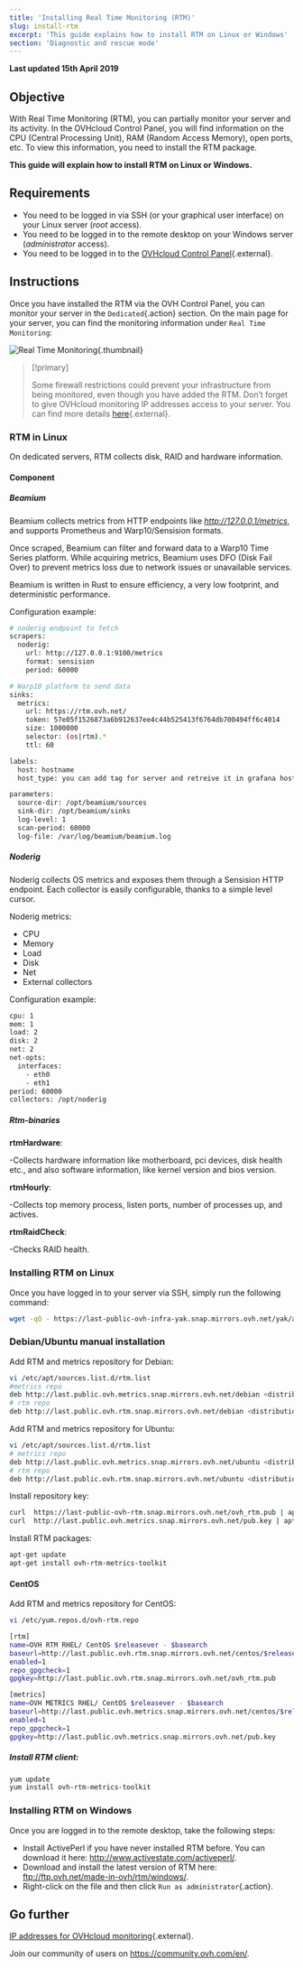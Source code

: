 ```yaml
---
title: 'Installing Real Time Monitoring (RTM)'
slug: install-rtm
excerpt: 'This guide explains how to install RTM on Linux or Windows'
section: 'Diagnostic and rescue mode'
---
```


**Last updated 15th April 2019**

## Objective

With Real Time Monitoring (RTM), you can partially monitor your server and its activity. In the OVHcloud Control Panel, you will find information on the CPU (Central Processing Unit), RAM (Random Access Memory), open ports, etc. To view this information, you need to install the RTM package.

**This guide will explain how to install RTM on Linux or Windows.**

## Requirements

- You need to be logged in via SSH (or your graphical user interface) on your Linux server (*root* access).
- You need to be logged in to the remote desktop on your Windows server (*administrator* access).
- You need to be logged in to the [OVHcloud Control Panel](https://ca.ovh.com/auth/?action=gotomanager){.external}.

## Instructions

Once you have installed the RTM via the OVH Control Panel, you can monitor your server in the `Dedicated`{.action} section. On the main page for your server, you can find the monitoring information under `Real Time Monitoring`:

![Real Time Monitoring](images/rtm.png){.thumbnail}

> [!primary]
>
> Some firewall restrictions could prevent your infrastructure from being monitored, even though you have added the RTM. Don’t forget to give OVHcloud monitoring IP addresses access to your server. You can find more details [here](../monitoring-ip-ovh/){.external}.
> 

### RTM in Linux
On dedicated servers, RTM collects disk, RAID and hardware information.


#### Component

##### Beamium

Beamium collects metrics from HTTP endpoints like _http://127.0.0.1/metrics_, and supports Prometheus and Warp10/Sensision formats. 

Once scraped, Beamium can filter and forward data to a Warp10 Time Series platform. While acquiring metrics, Beamium uses DFO (Disk Fail Over) to prevent metrics loss due to network issues or unavailable services.

Beamium is written in Rust to ensure efficiency, a very low footprint, and deterministic performance.

Configuration example:

```sh
# noderig endpoint to fetch
scrapers:
  noderig:
    url: http://127.0.0.1:9100/metrics
    format: sensision
    period: 60000

# Warp10 platform to send data
sinks:
  metrics:
    url: https://rtm.ovh.net/
    token: 57e05f1526873a6b912637ee4c44b525413f6764db700494ff6c4014
    size: 1000000
    selector: (os|rtm).*
    ttl: 60

labels:
  host: hostname
  host_type: you can add tag for server and retreive it in grafana host list

parameters:
  source-dir: /opt/beamium/sources
  sink-dir: /opt/beamium/sinks
  log-level: 1
  scan-period: 60000
  log-file: /var/log/beamium/beamium.log
```


##### Noderig

Noderig collects OS metrics and exposes them through a Sensision HTTP endpoint. Each collector is easily configurable, thanks to a simple level cursor.

Noderig metrics:

* CPU
* Memory
* Load
* Disk
* Net
* External collectors

Configuration example:

```sh
cpu: 1
mem: 1
load: 2
disk: 2
net: 2
net-opts:
  interfaces:
    - eth0
    - eth1
period: 60000
collectors: /opt/noderig
```

##### Rtm-binaries

**rtmHardware**:

-Collects hardware information like motherboard, pci devices, disk health etc., and also software information, like kernel version and bios version.

**rtmHourly**:

-Collects top memory process, listen ports, number of processes up, and actives.

**rtmRaidCheck**:

-Checks RAID health.

### Installing RTM on Linux

Once you have logged in to your server via SSH, simply run the following command:

```sh
wget -qO - https://last-public-ovh-infra-yak.snap.mirrors.ovh.net/yak/archives/apply.sh | OVH_PUPPET_MANIFEST=distribyak/catalog/master/puppet/manifests/common/rtmv2.pp bash
```

### Debian/Ubuntu manual installation

Add RTM and metrics repository for Debian:

```sh
vi /etc/apt/sources.list.d/rtm.list
#metrics repo
deb http://last.public.ovh.metrics.snap.mirrors.ovh.net/debian <distribution codename> main
# rtm repo
deb http://last.public.ovh.rtm.snap.mirrors.ovh.net/debian <distribution codename> main
```

Add RTM and metrics repository for Ubuntu:

```sh
vi /etc/apt/sources.list.d/rtm.list
# metrics repo
deb http://last.public.ovh.metrics.snap.mirrors.ovh.net/ubuntu <distribution codename> main
# rtm repo
deb http://last.public.ovh.rtm.snap.mirrors.ovh.net/ubuntu <distribution codename> main

```
Install repository key:

```sh
curl  https://last-public-ovh-rtm.snap.mirrors.ovh.net/ovh_rtm.pub | apt-key add -
curl  http://last.public.ovh.metrics.snap.mirrors.ovh.net/pub.key | apt-key add -
```

Install RTM packages:

```sh
apt-get update
apt-get install ovh-rtm-metrics-toolkit
```

#### CentOS

Add RTM and metrics repository for CentOS:

```sh
vi /etc/yum.repos.d/ovh-rtm.repo

[rtm]
name=OVH RTM RHEL/ CentOS $releasever - $basearch
baseurl=http://last.public.ovh.rtm.snap.mirrors.ovh.net/centos/$releasever/$basearch/Packages/
enabled=1
repo_gpgcheck=1
gpgkey=http://last.public.ovh.rtm.snap.mirrors.ovh.net/ovh_rtm.pub

[metrics]
name=OVH METRICS RHEL/ CentOS $releasever - $basearch
baseurl=http://last.public.ovh.metrics.snap.mirrors.ovh.net/centos/$releasever/$basearch/Packages/
enabled=1
repo_gpgcheck=1
gpgkey=http://last.public.ovh.metrics.snap.mirrors.ovh.net/pub.key
```

##### Install RTM client:


```sh
yum update
yum install ovh-rtm-metrics-toolkit
```

### Installing RTM on Windows

Once you are logged in to the remote desktop, take the following steps:

- Install ActivePerl if you have never installed RTM before. You can download it here: <http://www.activestate.com/activeperl/>.
- Download and install the latest version of RTM here: <ftp://ftp.ovh.net/made-in-ovh/rtm/windows/>.
- Right-click on the file and then click `Run as administrator`{.action}.

## Go further

[IP addresses for OVHcloud monitoring](../monitoring-ip-ovh/){.external}.

Join our community of users on <https://community.ovh.com/en/>.
